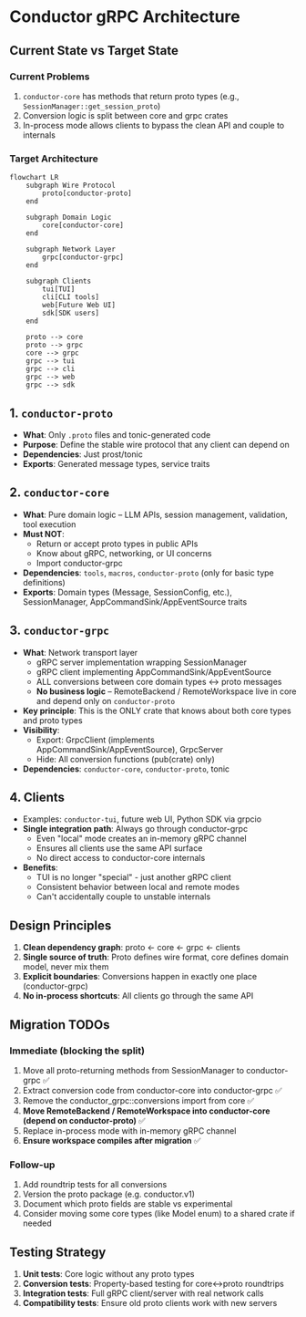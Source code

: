 # Conductor gRPC Architecture

## Current State vs Target State

### Current Problems
1. `conductor-core` has methods that return proto types (e.g., `SessionManager::get_session_proto`)
2. Conversion logic is split between core and grpc crates
3. In-process mode allows clients to bypass the clean API and couple to internals

### Target Architecture

```mermaid
flowchart LR
    subgraph Wire Protocol
        proto[conductor-proto]
    end

    subgraph Domain Logic
        core[conductor-core]
    end

    subgraph Network Layer
        grpc[conductor-grpc]
    end

    subgraph Clients
        tui[TUI]
        cli[CLI tools]
        web[Future Web UI]
        sdk[SDK users]
    end

    proto --> core
    proto --> grpc
    core --> grpc
    grpc --> tui
    grpc --> cli
    grpc --> web
    grpc --> sdk
```

## 1. `conductor-proto`
* **What**: Only `.proto` files and tonic-generated code
* **Purpose**: Define the stable wire protocol that any client can depend on
* **Dependencies**: Just prost/tonic
* **Exports**: Generated message types, service traits

## 2. `conductor-core`
* **What**: Pure domain logic – LLM APIs, session management, validation, tool execution
* **Must NOT**:
  - Return or accept proto types in public APIs
  - Know about gRPC, networking, or UI concerns
  - Import conductor-grpc
* **Dependencies**: `tools`, `macros`, `conductor-proto` (only for basic type definitions)
* **Exports**: Domain types (Message, SessionConfig, etc.), SessionManager, AppCommandSink/AppEventSource traits

## 3. `conductor-grpc`
* **What**: Network transport layer
  - gRPC server implementation wrapping SessionManager
  - gRPC client implementing AppCommandSink/AppEventSource
  - ALL conversions between core domain types ↔ proto messages
  - **No business logic** – RemoteBackend / RemoteWorkspace live in core and depend only on `conductor-proto`
* **Key principle**: This is the ONLY crate that knows about both core types and proto types
* **Visibility**:
  - Export: GrpcClient (implements AppCommandSink/AppEventSource), GrpcServer
  - Hide: All conversion functions (pub(crate) only)
* **Dependencies**: `conductor-core`, `conductor-proto`, tonic

## 4. Clients
* Examples: `conductor-tui`, future web UI, Python SDK via grpcio
* **Single integration path**: Always go through conductor-grpc
  - Even "local" mode creates an in-memory gRPC channel
  - Ensures all clients use the same API surface
  - No direct access to conductor-core internals
* **Benefits**:
  - TUI is no longer "special" - just another gRPC client
  - Consistent behavior between local and remote modes
  - Can't accidentally couple to unstable internals

## Design Principles

1. **Clean dependency graph**: proto ← core ← grpc ← clients
2. **Single source of truth**: Proto defines wire format, core defines domain model, never mix them
3. **Explicit boundaries**: Conversions happen in exactly one place (conductor-grpc)
4. **No in-process shortcuts**: All clients go through the same API

## Migration TODOs

### Immediate (blocking the split)
1. Move all proto-returning methods from SessionManager to conductor-grpc ✅
2. Extract conversion code from conductor-core into conductor-grpc ✅
3. Remove the conductor_grpc::conversions import from core ✅
4. **Move RemoteBackend / RemoteWorkspace into conductor-core (depend on conductor-proto)** ✅
5. Replace in-process mode with in-memory gRPC channel
6. **Ensure workspace compiles after migration** ✅

### Follow-up
1. Add roundtrip tests for all conversions
2. Version the proto package (e.g. conductor.v1)
3. Document which proto fields are stable vs experimental
4. Consider moving some core types (like Model enum) to a shared crate if needed

## Testing Strategy

1. **Unit tests**: Core logic without any proto types
2. **Conversion tests**: Property-based testing for core↔proto roundtrips
3. **Integration tests**: Full gRPC client/server with real network calls
4. **Compatibility tests**: Ensure old proto clients work with new servers
